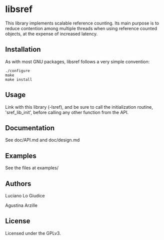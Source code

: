 # libsref
This library implements scalable reference counting. Its main purpose is to
reduce contention among multiple threads when using reference counted objects,
at the expense of increased latency.

## Installation
As with most GNU packages, libsref follows a very simple convention:
```shell
./configure
make
make install
```

## Usage
Link with this library (-lsref), and be sure to call the initialization
routine, 'sref_lib_init', before calling any other function from the API.

## Documentation
See doc/API.md and doc/design.md

## Examples
See the files at examples/

## Authors
Luciano Lo Giudice

Agustina Arzille

## License
Licensed under the GPLv3.
